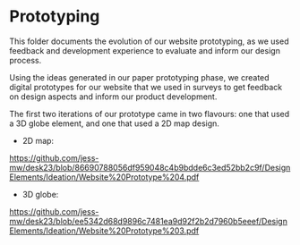 # Prototyping
This folder documents the evolution of our website prototyping, as we used feedback and development experience to evaluate and inform our design process.

Using the ideas generated in our paper prototyping phase, we created digital prototypes for our website that we used in surveys to get feedback on design aspects and inform our product development.

The first two iterations of our prototype came in two flavours: one that used a 3D globe element, and one that used a 2D map design.

* 2D map: 

https://github.com/jess-mw/desk23/blob/86690788056df959048c4b9bdde6c3ed52bb2c9f/DesignElements/Ideation/Website%20Prototype%204.pdf

* 3D globe: 

https://github.com/jess-mw/desk23/blob/ee5342d68d9896c7481ea9d92f2b2d7960b5eeef/DesignElements/Ideation/Website%20Prototype%203.pdf
